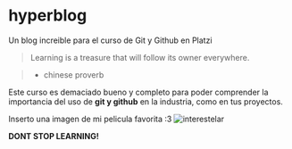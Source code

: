 # hyperblog
Un blog increible para el curso de Git y Github en Platzi
> Learning is a treasure that will follow its owner everywhere.

> - chinese proverb

Este curso es demaciado bueno y completo para poder comprender la importancia del uso de **git y github** en la industria, como en tus proyectos.

Inserto una imagen de mi pelicula favorita :3
![interestelar](https://images.hdqwalls.com/wallpapers/interstellar-voyage.jpg "interestelar")

**DONT STOP LEARNING!**